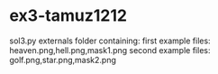 # ex3-tamuz1212
sol3.py
externals folder containing:
first example files: heaven.png,hell.png,mask1.png
second example files: golf.png,star.png,mask2.png
